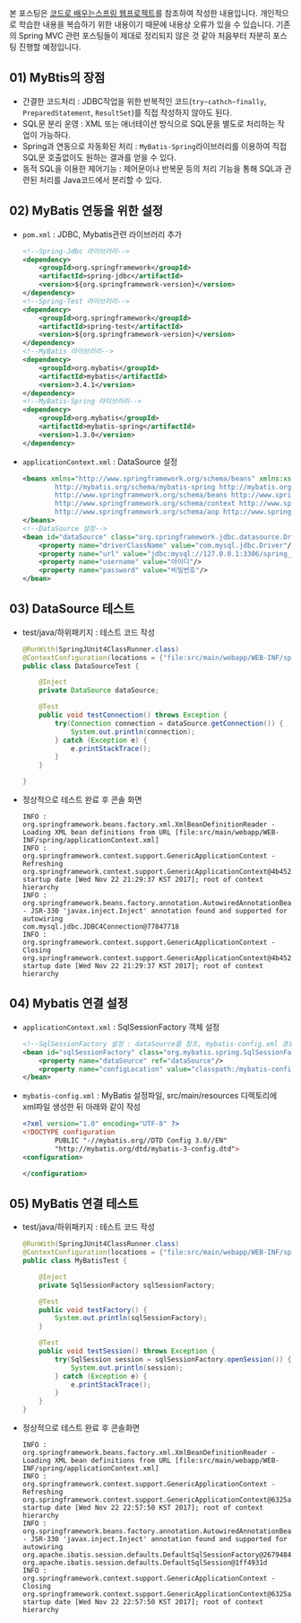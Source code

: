 본 포스팅은 [코드로 배우는스프링 웹프로젝트](http://www.yes24.com/24/goods/19720776?scode=032&OzSrank=1)를 참조하여 작성한 내용입니다. 개인적으로 학습한 내용을 복습하기 위한 내용이기 때문에 내용상 오류가 있을 수 있습니다. 기존의 Spring MVC 관련 포스팅들이 제대로 정리되지 않은 것 같아 처음부터 차분히 포스팅 진행할 예정입니다.

## 01) MyBtis의 장점

- 간결한 코드처리 : JDBC작업을 위한 반복적인 코드(`try~cathch~finally`, `PreparedStatement`, `ResultSet`)를 직접 작성하지 않아도 된다.
- SQL문 분리 운영 : XML 또는 애너테이션 방식으로 SQL문을 별도로 처리하는 작업이 가능하다.
- Spring과 연동으로 자동화된 처리 : `MyBatis-Spring`라이브러리를 이용하여 직접 SQL문 호출없이도 원하는 결과를 얻을 수 있다.
- 동적 SQL을 이용한 제어기능 : 제어문이나 반복문 등의 처리 기능을 통해 SQL과 관련된 처리를 Java코드에서 분리할 수 있다.

## 02) MyBatis 연동을 위한 설정

- `pom.xml` : JDBC, Mybatis관련 라이브러리 추가

  ```xml
  <!--Spring-Jdbc 라이브러리-->
  <dependency>
      <groupId>org.springframework</groupId>
      <artifactId>spring-jdbc</artifactId>
      <version>${org.springframework-version}</version>
  </dependency>
  <!--Spring-Test 라이브러리-->
  <dependency>
      <groupId>org.springframework</groupId>
      <artifactId>spring-test</artifactId>
      <version>${org.springframework-version}</version>
  </dependency>
  <!--MyBatis 라이브러리-->
  <dependency>
      <groupId>org.mybatis</groupId>
      <artifactId>mybatis</artifactId>
      <version>3.4.1</version>
  </dependency>
  <!--MyBatis-Spring 라이브러리-->
  <dependency>
      <groupId>org.mybatis</groupId>
      <artifactId>mybatis-spring</artifactId>
      <version>1.3.0</version>
  </dependency>
  ```

- `applicationContext.xml` : DataSource 설정
  ```xml
  <beans xmlns="http://www.springframework.org/schema/beans" xmlns:xsi="http://www.w3.org/2001/XMLSchema-instance" xmlns:aop="http://www.springframework.org/schema/aop" xmlns:context="http://www.springframework.org/schema/context" xmlns:jdbc="http://www.springframework.org/schema/jdbc" xmlns:mybatis-spring="http://mybatis.org/schema/mybatis-spring" xsi:schemalocation="http://www.springframework.org/schema/jdbc http://www.springframework.org/schema/jdbc/spring-jdbc-3.1.xsd
          http://mybatis.org/schema/mybatis-spring http://mybatis.org/schema/mybatis-spring-1.2.xsd
          http://www.springframework.org/schema/beans http://www.springframework.org/schema/beans/spring-beans.xsd
          http://www.springframework.org/schema/context http://www.springframework.org/schema/context/spring-context-3.1.xsd
          http://www.springframework.org/schema/aop http://www.springframework.org/schema/aop/spring-aop-3.1.xsd">
  </beans>
  <!--DataSource 설정-->
  <bean id="dataSource" class="org.springframework.jdbc.datasource.DriverManagerDataSource">
      <property name="driverClassName" value="com.mysql.jdbc.Driver"/>
      <property name="url" value="jdbc:mysql://127.0.0.1:3306/spring_ex?useSSL=false"/>
      <property name="username" value="아이디"/>
      <property name="password" value="비밀번호"/>
  </bean>
  ```

## 03) DataSource 테스트
- test/java/하위패키지 : 테스트 코드 작성
  ```java
  @RunWith(SpringJUnit4ClassRunner.class)
  @ContextConfiguration(locations = {"file:src/main/webapp/WEB-INF/spring/applicationContext.xml"})
  public class DataSourceTest {

      @Inject
      private DataSource dataSource;

      @Test
      public void testConnection() throws Exception {
          try(Connection connection = dataSource.getConnection()) {
              System.out.println(connection);
          } catch (Exception e) {
              e.printStackTrace();
          }
      }

  }
  ```

- 정상적으로 테스트 완료 후 콘솔 화면
  ```
  INFO : org.springframework.beans.factory.xml.XmlBeanDefinitionReader - Loading XML bean definitions from URL [file:src/main/webapp/WEB-INF/spring/applicationContext.xml]
  INFO : org.springframework.context.support.GenericApplicationContext - Refreshing org.springframework.context.support.GenericApplicationContext@4b4523f8: startup date [Wed Nov 22 21:29:37 KST 2017]; root of context hierarchy
  INFO : org.springframework.beans.factory.annotation.AutowiredAnnotationBeanPostProcessor - JSR-330 'javax.inject.Inject' annotation found and supported for autowiring
  com.mysql.jdbc.JDBC4Connection@77847718
  INFO : org.springframework.context.support.GenericApplicationContext - Closing org.springframework.context.support.GenericApplicationContext@4b4523f8: startup date [Wed Nov 22 21:29:37 KST 2017]; root of context hierarchy
  ```

## 04) Mybatis 연결 설정

* `applicationContext.xml` : SqlSessionFactory 객체 설정
  ```xml
  <!--SqlSessionFactory 설정 : dataSource를 참조, mybatis-config.xml 경로설정-->
  <bean id="sqlSessionFactory" class="org.mybatis.spring.SqlSessionFactoryBean">
      <property name="dataSource" ref="dataSource"/>
      <property name="configLocation" value="classpath:/mybatis-config.xml"/>
  </bean>
  ```

* `mybatis-config.xml` : MyBatis 설정파일, src/main/resources 디렉토리에 xml파일 생성한 뒤 아래와 같이 작성
  ```xml
  <?xml version="1.0" encoding="UTF-8" ?>
  <!DOCTYPE configuration
          PUBLIC "-//mybatis.org//DTD Config 3.0//EN"
          "http://mybatis.org/dtd/mybatis-3-config.dtd">
  <configuration>

  </configuration>
  ```

## 05) MyBatis 연결 테스트
- test/java/하위패키지 : 테스트 코드 작성
  ```java
  @RunWith(SpringJUnit4ClassRunner.class)
  @ContextConfiguration(locations = {"file:src/main/webapp/WEB-INF/spring/applicationContext.xml"})
  public class MyBatisTest {

      @Inject
      private SqlSessionFactory sqlSessionFactory;

      @Test
      public void testFactory() {
          System.out.println(sqlSessionFactory);
      }

      @Test
      public void testSession() throws Exception {
          try(SqlSession session = sqlSessionFactory.openSession()) {
              System.out.println(session);
          } catch (Exception e) {
              e.printStackTrace();
          }
      }
  }
  ```
- 정상적으로 테스트 완료 후 콘솔화면
  ```
  INFO : org.springframework.beans.factory.xml.XmlBeanDefinitionReader - Loading XML bean definitions from URL [file:src/main/webapp/WEB-INF/spring/applicationContext.xml]
  INFO : org.springframework.context.support.GenericApplicationContext - Refreshing org.springframework.context.support.GenericApplicationContext@6325a3ee: startup date [Wed Nov 22 22:57:50 KST 2017]; root of context hierarchy
  INFO : org.springframework.beans.factory.annotation.AutowiredAnnotationBeanPostProcessor - JSR-330 'javax.inject.Inject' annotation found and supported for autowiring
  org.apache.ibatis.session.defaults.DefaultSqlSessionFactory@26794848
  org.apache.ibatis.session.defaults.DefaultSqlSession@1ff4931d
  INFO : org.springframework.context.support.GenericApplicationContext - Closing org.springframework.context.support.GenericApplicationContext@6325a3ee: startup date [Wed Nov 22 22:57:50 KST 2017]; root of context hierarchy
  ```
